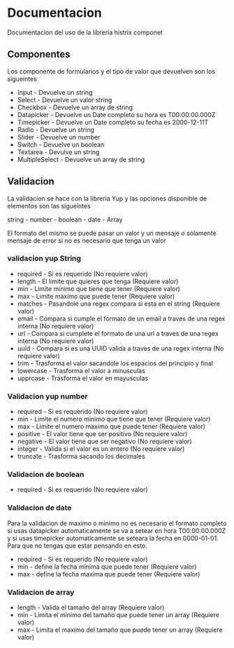 # Documentacion

Documentacion del uso de la libreria histrix componet

## Componentes

Los componente de formularios y el tipo de valor que devuelven son los sigueintes

- Input - Devuelve un string
- Select - Devuelve un valor string
- Checkbox - Devuelve un array de string
- Datapicker - Devuelve un Date completo su hora es T00:00:00.000Z
- Timepicker - Devuelve un Date completo su fecha es 2000-12-11T
- Radio - Devuelve un string
- Slider - Devuelve un number
- Switch - Devuelve un boolean
- Textarea - Devulve un string
- MultipleSelect - Devuelve un array de string

## Validacion

La validacion se hace con la libreria Yup y las opciones disponible de elementos son las sigueintes

string - number - boolean - date - Array

El formato del mismo se puede pasar un valor y un mensaje o solamente mensaje de error si no es necesario que tenga un valor

### validacion yup String

- required - Si es requerido (No requiere valor)
- length - El limite que quieres que tenga (Requiere valor)
- min - Limite minimo que tiene que tener (Requiere valor)
- max - Limite maximo que puede tener (Requiere valor)
- matches - Pasandole una regex compara si esta en el string (Requiere valor)
- email - Compara si cumple el formato de un email a traves de una regex interna (No requiere valor)
- url - Compara si cumplete el formato de una url a traves de una regex interna (No requiere valor)
- uuid - Compara si es una UUID valida a traves de una regex interna (No requiere valor)
- trim - Trasforma el valor sacandole los espacios del principio y final
- lowercase - Trasforma el valor a minusculas
- upprcase - Trasforma el valor en mayusculas

### Validacion yup number

- required - Si es requerido (No requiere valor)
- min - Limite el numero minimo que tiene que tener (Requiere valor)
- max - Limite el numero maximo que puede tener (Requiere valor)
- positive - El valor tiene que ser positivo (No requiere valor)
- negative - El valor tiene que ser negativo (No requiere valor)
- integer - Valida si el valor es un entero (No requiere valor)
- truncate - Trasforma sacando los decimales

### Validacion de boolean

- required - Si es requerido (No requiere valor)

### Validacion de date

Para la validacion de maximo o minimo no es necesario el formato completo si usas datapicker automaticamente se va a setear en hora T00:00:00.000Z
y si usas timepicker automaticamente se seteara la fecha en 0000-01-01. Para que no tengas que estar pensando en esto.

- required - Si es requerido (No requiere valor)
- min - define la fecha minima que puede tener (Requiere valor)
- max - define la fecha maxima que puede tener (Requiere valor)

### Validacion de array

- length - Valida el tamaño del array (Requiere valor)
- min - Limita el minimo del tamaño que puede tener un array (Requiere valor)
- max - Limita el maximo del tamaño que puede tener un array (Requiere valor)
